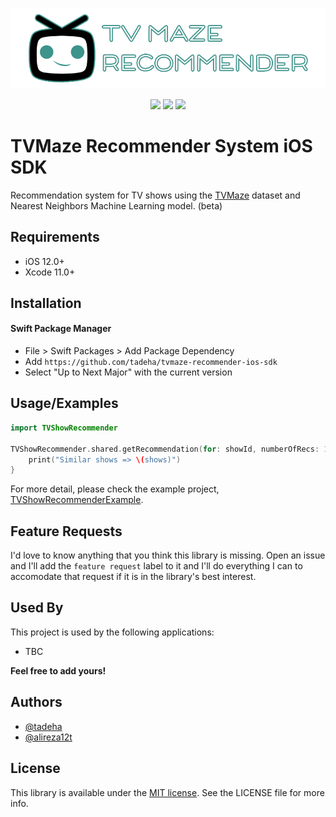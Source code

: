 ![TV Maze Recommender](Assets/header.png)

<p align="center">
   <a href="https://github.com/tadeha/tvmaze-recommender-ios-sdk"><img src="https://badgen.net/github/release/babel/babel/stable" /></a>
   <a href="https://github.com/tadeha/tvmaze-recommender-ios-sdk"><img src="https://badgen.net/badge/Swift/4.2/orange" /></a>
   <a href="https://github.com/tadeha/tvmaze-recommender-ios-sdk"><img src="https://badgen.net/badge/license/MIT/blue" /></a>
</p>

# TVMaze Recommender System iOS SDK

Recommendation system for TV shows using the [TVMaze](https://www.tvmaze.com/) dataset and Nearest Neighbors Machine Learning model. (beta)

## Requirements

 - iOS 12.0+
 - Xcode 11.0+

## Installation

#### Swift Package Manager

- File > Swift Packages > Add Package Dependency
- Add `https://github.com/tadeha/tvmaze-recommender-ios-sdk`
- Select "Up to Next Major" with the current version

## Usage/Examples

```swift
import TVShowRecommender

TVShowRecommender.shared.getRecommendation(for: showId, numberOfRecs: 10, searchType: .basic) { shows in
    print("Similar shows => \(shows)")
}
```
For more detail, please check the example project, [TVShowRecommenderExample](https://github.com/tadeha/tvmaze-recommender-ios-sdk/tree/main/TVShowRecommenderExample).

## Feature Requests

I'd love to know anything that you think this library is missing. Open an issue and I'll add the `feature request` label to it and I'll do everything I can to accomodate that request if it is in the library's best interest.

## Used By

This project is used by the following applications:

- TBC

**Feel free to add yours!**

## Authors

- [@tadeha](https://github.com/tadeha)
- [@alireza12t](https://github.com/alireza12t)

## License

This library is available under the [MIT license](https://choosealicense.com/licenses/mit/). See the LICENSE file for more info.
